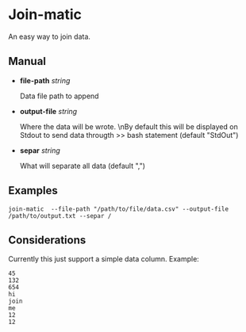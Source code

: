 # Join-matic

An easy way to join data.

## Manual

- **file-path** _string_

    Data file path to append

- **output-file** _string_

    Where the data will be wrote. \nBy default this will be displayed on Stdout to send data througth >> bash statement (default "StdOut")

- **separ** _string_

    What will separate all data (default ",")

## Examples

`join-matic  --file-path "/path/to/file/data.csv" --output-file /path/to/output.txt --separ /`

## Considerations

Currently this just support a simple data column. Example:

```text
45
132
654
hi
join
me
12
12
```
